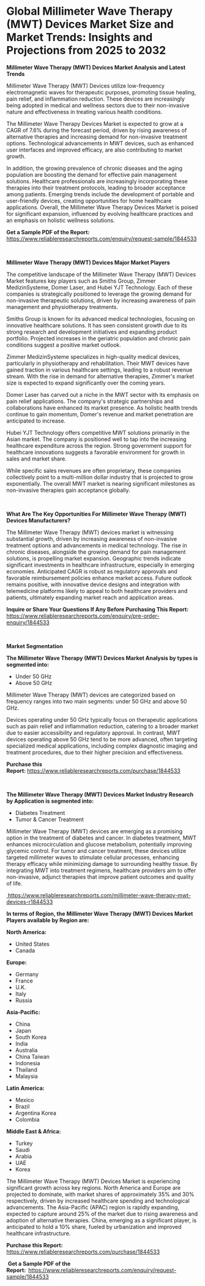 <p><h1>Global Millimeter Wave Therapy (MWT) Devices Market Size and Market Trends: Insights and Projections from 2025 to 2032</h1></p><p><strong>Millimeter Wave Therapy (MWT) Devices Market Analysis and Latest Trends</strong></p>
<p><p>Millimeter Wave Therapy (MWT) Devices utilize low-frequency electromagnetic waves for therapeutic purposes, promoting tissue healing, pain relief, and inflammation reduction. These devices are increasingly being adopted in medical and wellness sectors due to their non-invasive nature and effectiveness in treating various health conditions.</p><p>The Millimeter Wave Therapy Devices Market is expected to grow at a CAGR of 7.6% during the forecast period, driven by rising awareness of alternative therapies and increasing demand for non-invasive treatment options. Technological advancements in MWT devices, such as enhanced user interfaces and improved efficacy, are also contributing to market growth. </p><p>In addition, the growing prevalence of chronic diseases and the aging population are boosting the demand for effective pain management solutions. Healthcare professionals are increasingly incorporating these therapies into their treatment protocols, leading to broader acceptance among patients. Emerging trends include the development of portable and user-friendly devices, creating opportunities for home healthcare applications. Overall, the Millimeter Wave Therapy Devices Market is poised for significant expansion, influenced by evolving healthcare practices and an emphasis on holistic wellness solutions.</p></p>
<p><strong>Get a Sample PDF of the Report:&nbsp;</strong> <a href="https://www.reliableresearchreports.com/enquiry/request-sample/1844533?utm_campaign=3441&utm_medium=2&utm_source=Github&utm_content=ia&utm_term=14042025&utm_id=millimeter-wave-therapy-mwt-devices">https://www.reliableresearchreports.com/enquiry/request-sample/1844533</a></p>
<p>&nbsp;</p>
<p><strong>Millimeter Wave Therapy (MWT) Devices Major Market Players</strong></p>
<p><p>The competitive landscape of the Millimeter Wave Therapy (MWT) Devices Market features key players such as Smiths Group, Zimmer MedizinSysteme, Domer Laser, and Hubei YJT Technology. Each of these companies is strategically positioned to leverage the growing demand for non-invasive therapeutic solutions, driven by increasing awareness of pain management and physiotherapy treatments.</p><p>Smiths Group is known for its advanced medical technologies, focusing on innovative healthcare solutions. It has seen consistent growth due to its strong research and development initiatives and expanding product portfolio. Projected increases in the geriatric population and chronic pain conditions suggest a positive market outlook.</p><p>Zimmer MedizinSysteme specializes in high-quality medical devices, particularly in physiotherapy and rehabilitation. Their MWT devices have gained traction in various healthcare settings, leading to a robust revenue stream. With the rise in demand for alternative therapies, Zimmer's market size is expected to expand significantly over the coming years.</p><p>Domer Laser has carved out a niche in the MWT sector with its emphasis on pain relief applications. The company's strategic partnerships and collaborations have enhanced its market presence. As holistic health trends continue to gain momentum, Domer's revenue and market penetration are anticipated to increase.</p><p>Hubei YJT Technology offers competitive MWT solutions primarily in the Asian market. The company is positioned well to tap into the increasing healthcare expenditure across the region. Strong government support for healthcare innovations suggests a favorable environment for growth in sales and market share.</p><p>While specific sales revenues are often proprietary, these companies collectively point to a multi-million dollar industry that is projected to grow exponentially. The overall MWT market is nearing significant milestones as non-invasive therapies gain acceptance globally.</p></p>
<p>&nbsp;</p>
<p><strong>What Are The Key Opportunities For Millimeter Wave Therapy (MWT) Devices Manufacturers?</strong></p>
<p><p>The Millimeter Wave Therapy (MWT) devices market is witnessing substantial growth, driven by increasing awareness of non-invasive treatment options and advancements in medical technology. The rise in chronic diseases, alongside the growing demand for pain management solutions, is propelling market expansion. Geographic trends indicate significant investments in healthcare infrastructure, especially in emerging economies. Anticipated CAGR is robust as regulatory approvals and favorable reimbursement policies enhance market access. Future outlook remains positive, with innovative device designs and integration with telemedicine platforms likely to appeal to both healthcare providers and patients, ultimately expanding market reach and application areas.</p></p>
<p><strong>Inquire or Share Your Questions If Any Before Purchasing This Report:</strong> <a href="https://www.reliableresearchreports.com/enquiry/pre-order-enquiry/1844533?utm_campaign=3441&utm_medium=2&utm_source=Github&utm_content=ia&utm_term=14042025&utm_id=millimeter-wave-therapy-mwt-devices">https://www.reliableresearchreports.com/enquiry/pre-order-enquiry/1844533</a></p>
<p>&nbsp;</p>
<p><strong>Market Segmentation</strong></p>
<p><strong>The Millimeter Wave Therapy (MWT) Devices Market Analysis by types is segmented into:</strong></p>
<p><ul><li>Under 50 GHz</li><li>Above 50 GHz</li></ul></p>
<p><p>Millimeter Wave Therapy (MWT) devices are categorized based on frequency ranges into two main segments: under 50 GHz and above 50 GHz. </p><p>Devices operating under 50 GHz typically focus on therapeutic applications such as pain relief and inflammation reduction, catering to a broader market due to easier accessibility and regulatory approval. In contrast, MWT devices operating above 50 GHz tend to be more advanced, often targeting specialized medical applications, including complex diagnostic imaging and treatment procedures, due to their higher precision and effectiveness.</p></p>
<p><strong>Purchase this Report:&nbsp;</strong><a href="https://www.reliableresearchreports.com/purchase/1844533?utm_campaign=3441&utm_medium=2&utm_source=Github&utm_content=ia&utm_term=14042025&utm_id=millimeter-wave-therapy-mwt-devices">https://www.reliableresearchreports.com/purchase/1844533</a></p>
<p>&nbsp;</p>
<p><strong>The Millimeter Wave Therapy (MWT) Devices Market Industry Research by Application is segmented into:</strong></p>
<p><ul><li>Diabetes Treatment</li><li>Tumor & Cancer Treatment</li></ul></p>
<p><p>Millimeter Wave Therapy (MWT) devices are emerging as a promising option in the treatment of diabetes and cancer. In diabetes treatment, MWT enhances microcirculation and glucose metabolism, potentially improving glycemic control. For tumor and cancer treatment, these devices utilize targeted millimeter waves to stimulate cellular processes, enhancing therapy efficacy while minimizing damage to surrounding healthy tissue. By integrating MWT into treatment regimens, healthcare providers aim to offer non-invasive, adjunct therapies that improve patient outcomes and quality of life.</p></p>
<p><a href="https://www.reliableresearchreports.com/millimeter-wave-therapy-mwt-devices-r1844533?utm_campaign=3441&utm_medium=2&utm_source=Github&utm_content=ia&utm_term=14042025&utm_id=millimeter-wave-therapy-mwt-devices">&nbsp;https://www.reliableresearchreports.com/millimeter-wave-therapy-mwt-devices-r1844533</a></p>
<p><strong>In terms of Region, the Millimeter Wave Therapy (MWT) Devices Market Players available by Region are:</strong></p>
<p>
    <p> <strong> North America: </strong>
        <ul>
            <li>United States</li>
            <li>Canada</li>
        </ul>
        </p> 
    <p> <strong> Europe: </strong>
        <ul>
            <li>Germany</li>
            <li>France</li>
            <li>U.K.</li>
            <li>Italy</li>
            <li>Russia</li>
        </ul>
        </p> 
    <p> <strong> Asia-Pacific: </strong>
        <ul>
            <li>China</li>
            <li>Japan</li>
            <li>South Korea</li>
            <li>India</li>
            <li>Australia</li>
            <li>China Taiwan</li>
            <li>Indonesia</li>
            <li>Thailand</li>
            <li>Malaysia</li>
        </ul>
        </p> 
    <p> <strong> Latin America: </strong>
        <ul>
            <li>Mexico</li>
            <li>Brazil</li>
            <li>Argentina Korea</li>
            <li>Colombia</li>
        </ul>
        </p> 
    <p> <strong> Middle East & Africa: </strong>
        <ul>
            <li>Turkey</li>
            <li>Saudi</li>
            <li>Arabia</li>
            <li>UAE</li>
            <li>Korea</li>
        </ul>
    </p>
    </p>
<p><p>The Millimeter Wave Therapy (MWT) Devices Market is experiencing significant growth across key regions. North America and Europe are projected to dominate, with market shares of approximately 35% and 30% respectively, driven by increased healthcare spending and technological advancements. The Asia-Pacific (APAC) region is rapidly expanding, expected to capture around 25% of the market due to rising awareness and adoption of alternative therapies. China, emerging as a significant player, is anticipated to hold a 10% share, fueled by urbanization and improved healthcare infrastructure.</p></p>
<p><strong>Purchase this Report: </strong><a href="https://www.reliableresearchreports.com/purchase/1844533?utm_campaign=3441&utm_medium=2&utm_source=Github&utm_content=ia&utm_term=14042025&utm_id=millimeter-wave-therapy-mwt-devices">https://www.reliableresearchreports.com/purchase/1844533</a></p>
<p>&nbsp;<strong>Get a Sample PDF of the Report:&nbsp;&nbsp;</strong><a href="https://www.reliableresearchreports.com/enquiry/request-sample/1844533?utm_campaign=3441&utm_medium=2&utm_source=Github&utm_content=ia&utm_term=14042025&utm_id=millimeter-wave-therapy-mwt-devices">https://www.reliableresearchreports.com/enquiry/request-sample/1844533</a></p>
<p><strong></strong></p>
<p><p></p><p></p><p></p></p>